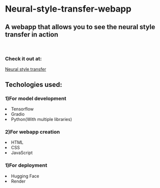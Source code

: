 # Neural-style-transfer-webapp
<H2>A webapp that allows you to see the neural style transfer in action</H2>
<br>
<H3>Check it out at:</H3>
<a href='https://neural-style-transfer-pxpl.onrender.com'>Neural style transfer</a>

<h2>Techologies used:</h2>
<h3>1)For model development</h3>
<li>Tensorflow</li>
<li>Gradio</li> 
<li>Python(With multiple libraries)</li>

<h3>2)For webapp creation</h3>
<li>HTML</li>
<li>CSS</li>  
<li>JavaScript</li>


<h3>1)For deployment</h3>
<li>Hugging Face</li>
<li>Render</li>
